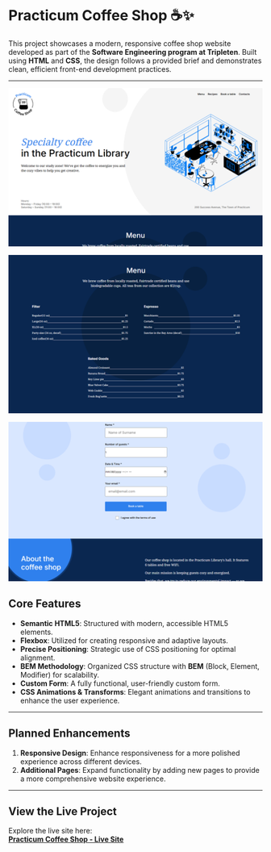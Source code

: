 # **Practicum Coffee Shop** ☕️✨

This project showcases a modern, responsive coffee shop website developed as part of the **Software Engineering program at Tripleten**. Built using **HTML** and **CSS**, the design follows a provided brief and demonstrates clean, efficient front-end development practices.

---
![Project screenshot](images/tripletenlibrary1.png)

![Project screenshot](images/tripletenlibrary2.png)

![Project screenshot](images/tripletenlibrary3.png)

## **Core Features**
- **Semantic HTML5**: Structured with modern, accessible HTML5 elements.
- **Flexbox**: Utilized for creating responsive and adaptive layouts.
- **Precise Positioning**: Strategic use of CSS positioning for optimal alignment.
- **BEM Methodology**: Organized CSS structure with **BEM** (Block, Element, Modifier) for scalability.
- **Custom Form**: A fully functional, user-friendly custom form.
- **CSS Animations & Transforms**: Elegant animations and transitions to enhance the user experience.

---

## **Planned Enhancements**
1. **Responsive Design**: Enhance responsiveness for a more polished experience across different devices.
2. **Additional Pages**: Expand functionality by adding new pages to provide a more comprehensive website experience.

---

## **View the Live Project**
Explore the live site here:  
[**Practicum Coffee Shop - Live Site**](https://your-project-link.com)
